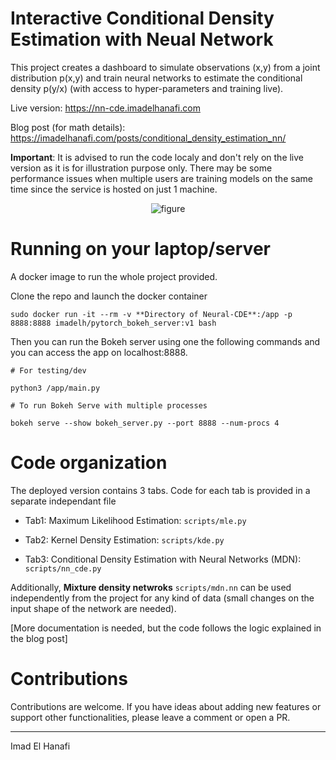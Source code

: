 # Interactive Conditional Density Estimation with Neual Network

This project creates a dashboard to simulate observations (x,y) from a joint distribution p(x,y) and train neural networks to estimate the conditional density p(y/x) (with access to hyper-parameters and training live). 

Live version: https://nn-cde.imadelhanafi.com 

Blog post (for math details): https://imadelhanafi.com/posts/conditional_density_estimation_nn/


**Important**: It is advised to run the code localy and don't rely on the live version as it is for illustration purpose only. There may be some performance issues when multiple users are training models on the same time since the service is hosted on just 1 machine. 

<p align="center">
  <img src="https://imadelhanafi.com/img/cde.png" title="figure">
</p>


# Running on your laptop/server

A docker image to run the whole project provided. 

Clone the repo and launch the docker container

```
sudo docker run -it --rm -v **Directory of Neural-CDE**:/app -p 8888:8888 imadelh/pytorch_bokeh_server:v1 bash
```

Then you can run the Bokeh server using one the following commands and you can access the app on localhost:8888.

```
# For testing/dev 

python3 /app/main.py

# To run Bokeh Serve with multiple processes

bokeh serve --show bokeh_server.py --port 8888 --num-procs 4 

```


# Code organization 


The deployed version contains 3 tabs. Code for each tab is provided in a separate independant file

- Tab1: Maximum Likelihood Estimation: `scripts/mle.py`

- Tab2: Kernel Density Estimation: `scripts/kde.py`

- Tab3: Conditional Density Estimation with Neural Networks (MDN): `scripts/nn_cde.py`


Additionally, **Mixture density netwroks** `scripts/mdn.nn` can be used independently from the project for any kind of data (small changes on the input shape of the network are needed).


[More documentation is needed, but the code follows the logic explained in the blog post]


# Contributions 

Contributions are welcome. If you have ideas about adding new features or support other functionalities, please leave a comment or open a PR.


---

Imad El Hanafi
